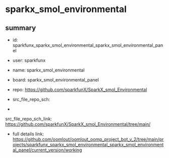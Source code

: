 # sparkx_smol_environmental
 
## summary 
* id: sparkfunx_sparkx_smol_environmental_sparkx_smol_environmental_panel
* user: sparkfunx
* name: sparkx_smol_environmental
* board: sparkx_smol_environmental_panel
* repo: https://github.com/sparkfunX/SparkX_smol_Environmental



* src_file_repo_sch: 
*
 src_file_repo_sch_link: https://github.com/sparkfunX/SparkX_smol_Environmental/tree/main/
* full details link: https://github.com/oomlout/oomlout_oomp_project_bot_v_2/tree/main/projects/sparkfunx_sparkx_smol_environmental_sparkx_smol_environmental_panel/current_version/working  






